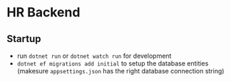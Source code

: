 # HR Backend

## Startup

- run `dotnet run` or `dotnet watch run` for development
- `dotnet ef migrations add initial` to setup the database entities (makesure `appsettings.json` has the right database connection string)
